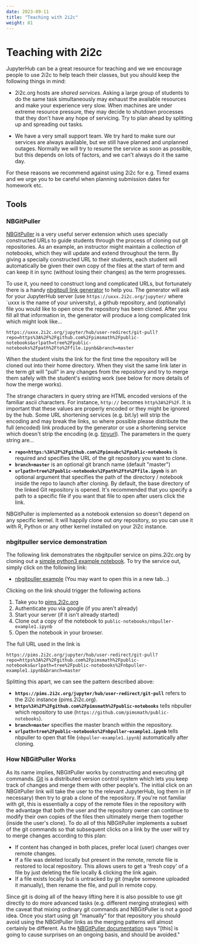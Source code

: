 ```yaml
---
date: 2023-09-11
title: "Teaching with 2i2c"
weight: 81
---
```

# Teaching with 2i2c

JupyterHub can be a great resource for teaching and we we encourage people to
use 2i2c to help teach their classes, but you should keep the following
things in mind:

  * 2i2c.org hosts are *shared services*. Asking a large group of students to
    do the same task simultaneously may exhaust the available resources and make
    your experience very slow. When machines are under extreme resource
    pressure, they may decide to shutdown processes that they don't have any
    hope of servicing. Try to plan ahead by splitting up and spreading out
    tasks.

  * We have a very small support team. We try hard to make sure our services are
    always available, but we still have planned and unplanned outages. Normally
    we will try to resume the service as soon as possible, but this depends on
    lots of factors, and we can't always do it the same day.

For these reasons we recommend against using 2i2c for e.g. Timed exams and we
urge you to be careful when planning submission dates for homework etc.

## Tools

### NBGitPuller
[NBGitPuller](https://github.com/data-8/nbgitpuller) is a very useful server
extension which uses specially constructed URLs to guide students through the
process of cloning out git repositories. As an example, an instructor might
maintain a collection of notebooks, which they will update and extend throughout
the term. By giving a specially constructed URL to their students, each student
will automatically be given their own copy of the files at the start of term and
can keep it in sync (without losing their changes) as the term progresses.


To use it, you need to construct long and complicated URLs, but fortunately
there is a handy [nbgitpull link
generator](https://jupyterhub.github.io/nbgitpuller/link) to help you. The
generator will ask for your JupyterHub server (use
`https://uxxx.2i2c.org/jupyter/` where `uxxx is the name of your university), a
github repository, and (optionally) file you would like to open once the
repository has been cloned. After you fill all that information in, the
generator will produce a long complicated link which might look like...

```
https://uxxx.2i2c.org/jupyter/hub/user-redirect/git-pull?repo=https%3A%2F%2Fgithub.com%2Fpimsmath%2Fpublic-notebooks&urlpath=tree%2Fpublic-notebooks%2Fpath%2Fto%2Ffile.ipynb&branch=master
```

When the student visits the link for the first time the repository will be
cloned out into their home directory. When they visit the same link later in the
term git will "pull" in any changes from the repository and try to merge them
safely with the student's existing work (see below for more details of how the
merge works).


The strange characters in query string are HTML encoded versions of the familiar
ascii characters. For instance, `http://` becomes `http%3A%2F%2F`. It is
important that these values are properly encoded or they might be ignored by the
hub.  Some URL shortening services (e.g. bit.ly) will strip the encoding and may
break the links, so where possible please distribute the full (encoded) link
produced by the generator or use a shortening service which doesn't strip the
encoding (e.g. [tinyurl](https://tinyurl.com/)). The parameters in the query
string are...

  * **`repo=https:%3A%2F%2Fgithub.com%2Fpimsubc%2Fpublic-notebooks`** is required and
    specifies the URL of the git repository you want to clone.
  * **`branch=master`** is an optional git branch name (default "master")
  * **`urlpath=tree%2Fpublic-notebooks%2Fpath%2Fto%2Ffile.ipynb`** is an optional argument that specifies the path of the directory / notebook inside the repo to launch after cloning. By default, the base directory of the linked Git repository is opened. It's recommended that you specify a path to a specific file if you want that file to open after users click the link.

NBGitPuller is implemented as a notebook extension so doesn't depend on any
specific kernel. It will happily clone out *any* repository, so you can use it
with R, Python or any other kernel installed on your 2i2c instance.

### nbgitpuller service demonstration

The following link demonstrates the nbgitpuller service on pims.2i2c.org by
cloning out a [simple python3 example notebook](https://github.com/pimsmath/public-notebooks/blob/master/nbpuller-example1.ipynb).
To try the service out, simply click on the following link:

  * [nbgitpuller example](https://pims.2i2c.org/jupyter/hub/user-redirect/git-pull?repo=https%3A%2F%2Fgithub.com%2Fpimsmath%2Fpublic-notebooks&urlpath=tree%2Fpublic-notebooks%2Fnbpuller-example1.ipynb&branch=master) (You may want to open this in a new tab...)

Clicking on the link should trigger the following actions

  1. Take you to [pims.2i2c.org](https://pims.2i2c.org)
  2. Authenticate you via google (if you aren't already)
  3. Start your server (if it isn't already started)
  4. Clone out a copy of the notebook to
     `public-notebooks/nbpuller-example1.ipynb`
  5. Open the notebook in your browser.

The full URL used in the link is
```
https://pims.2i2c.org/jupyter/hub/user-redirect/git-pull?repo=https%3A%2F%2Fgithub.com%2Fpimsmath%2Fpublic-notebooks&urlpath=tree%2Fpublic-notebooks%2Fnbpuller-example1.ipynb&branch=master
```

Splitting this apart, we can see the pattern described above:

  * **`https://pims.2i2c.org/jupyter/hub/user-redirect/git-pull`** refers to the
    2i2c instance (pims.2i2c.org).
  * **`https%3A%2F%2Fgithub.com%2Fpimsmath%2Fpublic-notebooks`** tells nbpuller which
    repository to use (`https://github.com/pimsmath/public-notebooks`).
  * **`branch=master`** specifies the master branch within the repository.
  * **`urlpath=tree%2Fpublic-notebooks%2Fnbpuller-example1.ipynb`** tells nbpuller to open that file (`nbpuller-example1.ipynb`) automatically after cloning.


### How NBGitPuller Works

As its name implies, NBGitPuller works by constructing and executing git
commands. [Git](https://git-scm.com) is a distributed version control system
which lets you keep track of changes and merge them with other people's.  The
initial click on an NBGitPuller link will take the user to the relevant
JupyterHub, log them in (if necessary) then try to grab a clone of the
repository. If you're not familiar with git, this is essentially a copy of the
remote files in the repository with the advantage that both the user and the
repository owner can continue to modify their own copies of the files
then ultimately merge them together (inside the user's clone). To do all of this
NBGitPuller implements a subset of the git commands so that subsequent clicks on
a link by the user will try to merge changes according to this plan:


  * If content has changed in both places, prefer local (user) changes over remote
changes.
  * If a file was deleted locally but present in the remote, remote file is
restored to local repository. This allows users to get a 'fresh copy' of a file
by just deleting the file locally & clicking the link again.
  * If a file exists locally but is untracked by git (maybe someone uploaded it
manually), then rename the file, and pull in remote copy.

Since git is doing all of the heavy lifting here it is also possible to use git
directly to do more advanced tasks (e.g. different merging strategies) with the
caveat that mixing ordinary git commands and NBGitPuller is not a good idea.
Once you start using git "manually" for that repository you should avoid using
the NBGitPuller links as the merging patterns will almost certainly be
different. As the [NBGitPuller
documentation](https://github.com/data-8/nbgitpuller) says "[this] is going to
cause surprises on an ongoing basis, and should be avoided."
